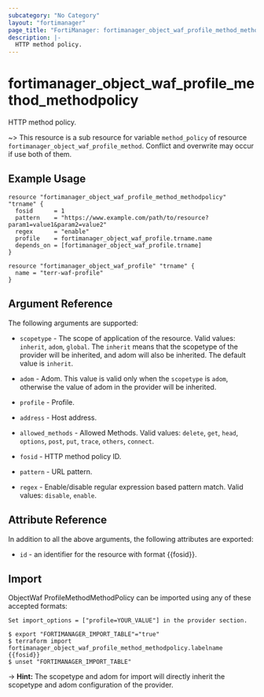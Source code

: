 ```yaml
---
subcategory: "No Category"
layout: "fortimanager"
page_title: "FortiManager: fortimanager_object_waf_profile_method_methodpolicy"
description: |-
  HTTP method policy.
---
```


# fortimanager_object_waf_profile_method_methodpolicy
HTTP method policy.

~> This resource is a sub resource for variable `method_policy` of resource `fortimanager_object_waf_profile_method`. Conflict and overwrite may occur if use both of them.



## Example Usage

```hcl
resource "fortimanager_object_waf_profile_method_methodpolicy" "trname" {
  fosid      = 1
  pattern    = "https://www.example.com/path/to/resource?param1=value1&param2=value2"
  regex      = "enable"
  profile    = fortimanager_object_waf_profile.trname.name
  depends_on = [fortimanager_object_waf_profile.trname]
}

resource "fortimanager_object_waf_profile" "trname" {
  name = "terr-waf-profile"
}
```

## Argument Reference


The following arguments are supported:

* `scopetype` - The scope of application of the resource. Valid values: `inherit`, `adom`, `global`. The `inherit` means that the scopetype of the provider will be inherited, and adom will also be inherited. The default value is `inherit`.
* `adom` - Adom. This value is valid only when the `scopetype` is `adom`, otherwise the value of adom in the provider will be inherited.
* `profile` - Profile.

* `address` - Host address.
* `allowed_methods` - Allowed Methods. Valid values: `delete`, `get`, `head`, `options`, `post`, `put`, `trace`, `others`, `connect`.

* `fosid` - HTTP method policy ID.
* `pattern` - URL pattern.
* `regex` - Enable/disable regular expression based pattern match. Valid values: `disable`, `enable`.



## Attribute Reference

In addition to all the above arguments, the following attributes are exported:
* `id` - an identifier for the resource with format {{fosid}}.

## Import

ObjectWaf ProfileMethodMethodPolicy can be imported using any of these accepted formats:
```
Set import_options = ["profile=YOUR_VALUE"] in the provider section.

$ export "FORTIMANAGER_IMPORT_TABLE"="true"
$ terraform import fortimanager_object_waf_profile_method_methodpolicy.labelname {{fosid}}
$ unset "FORTIMANAGER_IMPORT_TABLE"
```
-> **Hint:** The scopetype and adom for import will directly inherit the scopetype and adom configuration of the provider.
